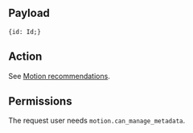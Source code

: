 ## Payload
```
{id: Id;}
```

## Action
See [Motion recommendations](https://github.com/OpenSlides/OpenSlides/wiki/Motions#motion-recommendation).

## Permissions
The request user needs `motion.can_manage_metadata`.
